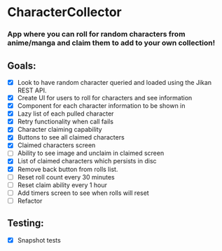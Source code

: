 # CharacterCollector

### App where you can roll for random characters from anime/manga and claim them to add to your own collection!

## Goals: 
- [x] Look to have random character queried and loaded using the Jikan REST API.
- [x] Create UI for users to roll for characters and see information
- [x] Component for each character information to be shown in
- [x] Lazy list of each pulled character
- [x] Retry functionality when call fails
- [x] Character claiming capability
- [x] Buttons to see all claimed characters
- [x] Claimed characters screen
- [ ] Ability to see image and unclaim in claimed screen
- [x] List of claimed characters which persists in disc
- [x] Remove back button from rolls list.
- [ ] Reset roll count every 30 minutes
- [ ] Reset claim ability every 1 hour
- [ ] Add timers screen to see when rolls will reset
- [ ] Refactor

## Testing:
- [x] Snapshot tests
